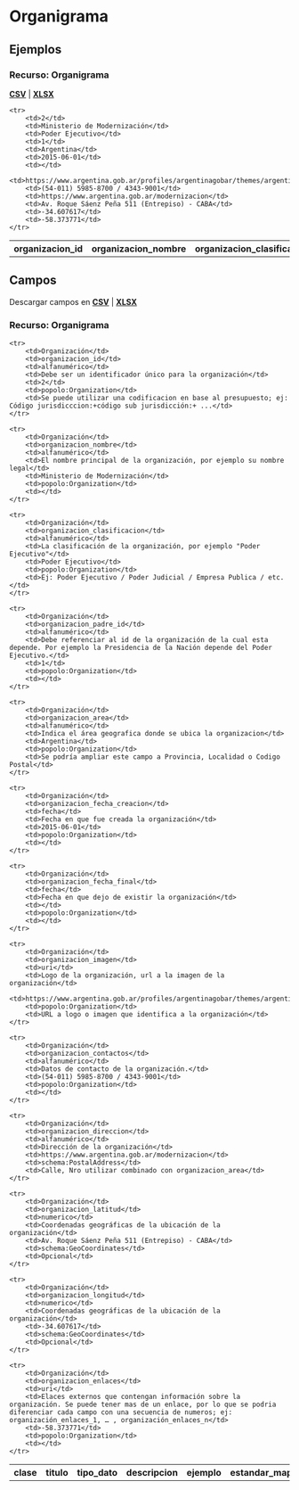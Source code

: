 # Organigrama

<!-- COMIENZO TABLA DE EJEMPLO. Dejar este comentario para edicion automatica. No editar manualmente el contenido, usar el script.  -->

## Ejemplos
    
### Recurso: Organigrama
**[CSV](organigrama/organigrama.csv)** | **[XLSX](organigrama/organigrama.xlsx)**

<table>
    <tr>
        <th>organizacion_id</th>
        <th>organizacion_nombre</th>
        <th>organizacion_clasificacion</th>
        <th>organizacion_padre_id</th>
        <th>organizacion_area</th>
        <th>organizacion_fecha_creacion</th>
        <th>organizacion_fecha_final</th>
        <th>organizacion_imagen</th>
        <th>organizacion_contactos</th>
        <th>organizacion_direccion</th>
        <th>organizacion_latitud</th>
        <th>organizacion_longitud</th>
        <th>organizacion_enlaces</th>
    </tr>

    <tr>
        <td>2</td>
        <td>Ministerio de Modernización</td>
        <td>Poder Ejecutivo</td>
        <td>1</td>
        <td>Argentina</td>
        <td>2015-06-01</td>
        <td></td>
        <td>https://www.argentina.gob.ar/profiles/argentinagobar/themes/argentinagobar/argentinagobar_theme/logo.svg</td>
        <td>(54-011) 5985-8700 / 4343-9001</td>
        <td>https://www.argentina.gob.ar/modernizacion</td>
        <td>Av. Roque Sáenz Peña 511 (Entrepiso) - CABA</td>
        <td>-34.607617</td>
        <td>-58.373771</td>
    </tr>
        
</table>

<!-- FIN TABLA DE EJEMPLO. Dejar este comentario para edicion automatica. No editar manualmente el contenido, usar el script.  -->


<!-- COMIENZO TABLA DE CLASES. Dejar este comentario para edicion automatica. No editar manualmente el contenido, usar el script.  -->

<!-- FIN TABLA DE CLASES. Dejar este comentario para edicion automatica. No editar manualmente el contenido, usar el script.  -->


<!-- COMIENZO TABLA DE CAMPOS POR CLASE. Dejar este comentario para edicion automatica. No editar manualmente el contenido, usar el script.  -->

## Campos

Descargar campos en **[CSV](organigrama-campos.csv)** | **[XLSX](organigrama-campos.xlsx)**

### Recurso: Organigrama

<table>
    <tr>
        <th>clase</th>
        <th>titulo</th>
        <th>tipo_dato</th>
        <th>descripcion</th>
        <th>ejemplo</th>
        <th>estandar_mapeo</th>
        <th>notas</th>
    </tr>

    <tr>
        <td>Organización</td>
        <td>organizacion_id</td>
        <td>alfanumérico</td>
        <td>Debe ser un identificador único para la organización</td>
        <td>2</td>
        <td>popolo:Organization</td>
        <td>Se puede utilizar una codificacion en base al presupuesto; ej: Código jurisdicccion:+código sub jurisdicción:+ ...</td>
    </tr>
        
    <tr>
        <td>Organización</td>
        <td>organizacion_nombre</td>
        <td>alfanumérico</td>
        <td>El nombre principal de la organización, por ejemplo su nombre legal</td>
        <td>Ministerio de Modernización</td>
        <td>popolo:Organization</td>
        <td></td>
    </tr>
        
    <tr>
        <td>Organización</td>
        <td>organizacion_clasificacion</td>
        <td>alfanumérico</td>
        <td>La clasificación de la organización, por ejemplo "Poder Ejecutivo"</td>
        <td>Poder Ejecutivo</td>
        <td>popolo:Organization</td>
        <td>Ej: Poder Ejecutivo / Poder Judicial / Empresa Publica / etc.</td>
    </tr>
        
    <tr>
        <td>Organización</td>
        <td>organizacion_padre_id</td>
        <td>alfanumérico</td>
        <td>Debe referenciar al id de la organización de la cual esta depende. Por ejemplo la Presidencia de la Nación depende del Poder Ejecutivo.</td>
        <td>1</td>
        <td>popolo:Organization</td>
        <td></td>
    </tr>
        
    <tr>
        <td>Organización</td>
        <td>organizacion_area</td>
        <td>alfanumérico</td>
        <td>Indica el área geografica donde se ubica la organizacion</td>
        <td>Argentina</td>
        <td>popolo:Organization</td>
        <td>Se podría ampliar este campo a Provincia, Localidad o Codigo Postal</td>
    </tr>
        
    <tr>
        <td>Organización</td>
        <td>organizacion_fecha_creacion</td>
        <td>fecha</td>
        <td>Fecha en que fue creada la organización</td>
        <td>2015-06-01</td>
        <td>popolo:Organization</td>
        <td></td>
    </tr>
        
    <tr>
        <td>Organización</td>
        <td>organizacion_fecha_final</td>
        <td>fecha</td>
        <td>Fecha en que dejo de existir la organización</td>
        <td></td>
        <td>popolo:Organization</td>
        <td></td>
    </tr>
        
    <tr>
        <td>Organización</td>
        <td>organizacion_imagen</td>
        <td>uri</td>
        <td>Logo de la organización, url a la imagen de la organización</td>
        <td>https://www.argentina.gob.ar/profiles/argentinagobar/themes/argentinagobar/argentinagobar_theme/logo.svg</td>
        <td>popolo:Organization</td>
        <td>URL a logo o imagen que identifica a la organización</td>
    </tr>
        
    <tr>
        <td>Organización</td>
        <td>organizacion_contactos</td>
        <td>alfanumérico</td>
        <td>Datos de contacto de la organización.</td>
        <td>(54-011) 5985-8700 / 4343-9001</td>
        <td>popolo:Organization</td>
        <td></td>
    </tr>
        
    <tr>
        <td>Organización</td>
        <td>organizacion_direccion</td>
        <td>alfanumérico</td>
        <td>Dirección de la organización</td>
        <td>https://www.argentina.gob.ar/modernizacion</td>
        <td>schema:PostalAddress</td>
        <td>Calle, Nro utilizar combinado con organizacion_area</td>
    </tr>
        
    <tr>
        <td>Organización</td>
        <td>organizacion_latitud</td>
        <td>numerico</td>
        <td>Coordenadas geográficas de la ubicación de la organización</td>
        <td>Av. Roque Sáenz Peña 511 (Entrepiso) - CABA</td>
        <td>schema:GeoCoordinates</td>
        <td>Opcional</td>
    </tr>
        
    <tr>
        <td>Organización</td>
        <td>organizacion_longitud</td>
        <td>numerico</td>
        <td>Coordenadas geográficas de la ubicación de la organización</td>
        <td>-34.607617</td>
        <td>schema:GeoCoordinates</td>
        <td>Opcional</td>
    </tr>
        
    <tr>
        <td>Organización</td>
        <td>organizacion_enlaces</td>
        <td>uri</td>
        <td>Elaces externos que contengan información sobre la organización. Se puede tener mas de un enlace, por lo que se podria diferenciar cada campo con una secuencia de numeros; ej: organización_enlaces_1, … , organización_enlaces_n</td>
        <td>-58.373771</td>
        <td>popolo:Organization</td>
        <td></td>
    </tr>
        
</table>

<!-- FIN TABLA DE CAMPOS POR CLASE. Dejar este comentario para edicion automatica. No editar manualmente el contenido, usar el script.  -->
